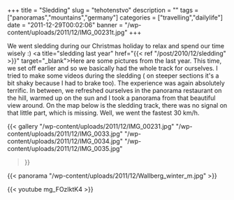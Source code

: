 +++
title = "Sledding"
slug = "tehotenstvo"
description = ""
tags = ["panoramas","mountains","germany"]
categories = ["travelling","dailylife"]
date = "2011-12-29T00:02:06"
banner = "/wp-content/uploads/2011/12/IMG_00231t.jpg"
+++

We went sledding during our Christmas holiday to relax and spend our time wisely :) <a title="sledding last year" href="{{< ref "/post/2010/12/sledding" >}}"
target="_blank">Here are some pictures</a> from the last year. This time, we set off earlier and so
we basically had the whole track for ourselves. I tried to make some videos during the sledding (
on steeper sections it's a bit shaky because I had to brake too). The experience was again
absolutely terrific. In between, we refreshed ourselves in the panorama restaurant on the hill,
warmed up on the sun and I took a panorama from that beautiful view around. On the map below is the
sledding track, there was no signal on that little part, which is missing. Well, we went the
fastest 30 km/h.

{{< gallery
    "/wp-content/uploads/2011/12/IMG_00231.jpg"
    "/wp-content/uploads/2011/12/IMG_0033.jpg"
    "/wp-content/uploads/2011/12/IMG_0034.jpg"
    "/wp-content/uploads/2011/12/IMG_0035.jpg"
>}}

{{< panorama "/wp-content/uploads/2011/12/Wallberg_winter_m.jpg"  >}}

{{< youtube mg_FOzIktK4 >}}


